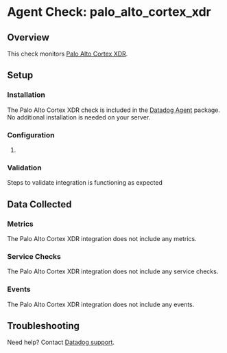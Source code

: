 # Agent Check: palo_alto_cortex_xdr

## Overview

This check monitors [Palo Alto Cortex XDR][1].

## Setup

### Installation

The Palo Alto Cortex XDR check is included in the [Datadog Agent][2] package.
No additional installation is needed on your server.

### Configuration

1. <List of steps to configure this integration>

### Validation

Steps to validate integration is functioning as expected

## Data Collected

### Metrics

The Palo Alto Cortex XDR integration does not include any metrics.

### Service Checks

The Palo Alto Cortex XDR integration does not include any service checks.

### Events

The Palo Alto Cortex XDR integration does not include any events.

## Troubleshooting

Need help? Contact [Datadog support][3].

[1]: **LINK_TO_INTEGRATION_SITE**
[2]: https://app.datadoghq.com/account/settings#agent
[3]: https://docs.datadoghq.com/help/